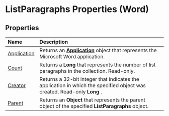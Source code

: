 
# ListParagraphs Properties (Word)

## Properties



|**Name**|**Description**|
|:-----|:-----|
|[Application](e1f86027-5cd0-4dbd-fbb7-b51d7229ea7d.md)|Returns an  **[Application](d1cf6f8f-4e88-bf01-93b4-90a83f79cb44.md)** object that represents the Microsoft Word application.|
|[Count](357e5966-1b65-c796-b1ab-69fe9dd4b65c.md)|Returns a  **Long** that represents the number of list paragraphs in the collection. Read-only.|
|[Creator](55780a9a-646f-6e8c-0535-7521f60882b2.md)|Returns a 32-bit integer that indicates the application in which the specified object was created. Read-only  **Long** .|
|[Parent](40511d0f-cc6d-17ed-d3d8-9ccba03908c5.md)|Returns an  **Object** that represents the parent object of the specified **ListParagraphs** object.|
